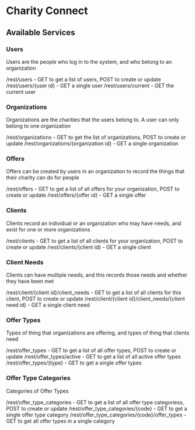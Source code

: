 # Charity Connect

## Available Services

### Users

Users are the people who log in to the system, and who belong to an organization

/rest/users - GET to get a list of users, POST to create or update
/rest/users/{user id} - GET a single user
/rest/users/current - GET the current user

### Organizations

Organizations are the charities that the users belong to. A user can only belong to one organization

/rest/organizations - GET to get the list of organizations, POST to create or update
/rest/organizations/{organization id} - GET a single organization

### Offers

Offers can be created by users in an organization to record the things that their charity can do for people

/rest/offers - GET to get a list of all offers for your organization, POST to create or update
/rest/offers/{offer id} - GET a single offer

### Clients

Clients record an individual or an organization who may have needs, and exist for one or more organizations

/rest/clients - GET to get a list of all clients for your organization, POST to create or update
/rest/clients/{client id} - GET a single client

### Client Needs

Clients can have multiple needs, and this records those needs and whether they have been met

/rest/client/{client id}/client_needs - GET to get a list of all clients for this client, POST to create or update
/rest/client/{client id}/client_needs/{client need id} - GET a single client need

### Offer Types

Types of thing that organizations are offering, and types of thing that clients need

/rest/offer_types - GET to get a list of all offer types, POST to create or update
/rest/offer_types/active - GET to get a list of all active offer types
/rest/offer_types/{type} - GET to get a single offer types

### Offer Type Categories

Categories of Offer Types

/rest/offer_type_categories - GET to get a list of all offer type categoriess, POST to create or update
/rest/offer_type_categories/{code} - GET to get a single offer type category
/rest/offer_type_categories/{code}/offer_types - GET to get all offer types in a single category
